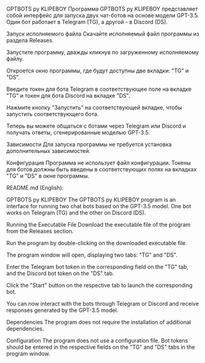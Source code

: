 GPTBOTS py KLIPEBOY
Программа GPTBOTS py KLIPEBOY представляет собой интерфейс для запуска двух чат-ботов на основе модели GPT-3.5. Один бот работает в Telegram (TG), а другой - в Discord (DS).

Запуск исполняемого файла
Скачайте исполняемый файл программы из раздела Releases.

Запустите программу, дважды кликнув по загруженному исполняемому файлу.

Откроется окно программы, где будут доступны две вкладки: "TG" и "DS".

Введите токен для бота Telegram в соответствующее поле на вкладке "TG" и токен для бота Discord на вкладке "DS".

Нажмите кнопку "Запустить" на соответствующей вкладке, чтобы запустить соответствующего бота.

Теперь вы можете общаться с ботами через Telegram или Discord и получать ответы, сгенерированные моделью GPT-3.5.

Зависимости
Для запуска программы не требуется установка дополнительных зависимостей.

Конфигурация
Программа не использует файл конфигурации. Токены для ботов должны быть введены в соответствующих полях на вкладках "TG" и "DS" в окне программы.

README.md (English):

GPTBOTS py KLIPEBOY
The GPTBOTS py KLIPEBOY program is an interface for running two chat bots based on the GPT-3.5 model. One bot works on Telegram (TG) and the other on Discord (DS).

Running the Executable File
Download the executable file of the program from the Releases section.

Run the program by double-clicking on the downloaded executable file.

The program window will open, displaying two tabs: "TG" and "DS".

Enter the Telegram bot token in the corresponding field on the "TG" tab, and the Discord bot token on the "DS" tab.

Click the "Start" button on the respective tab to launch the corresponding bot.

You can now interact with the bots through Telegram or Discord and receive responses generated by the GPT-3.5 model.

Dependencies
The program does not require the installation of additional dependencies.

Configuration
The program does not use a configuration file. Bot tokens should be entered in the respective fields on the "TG" and "DS" tabs in the program window.
